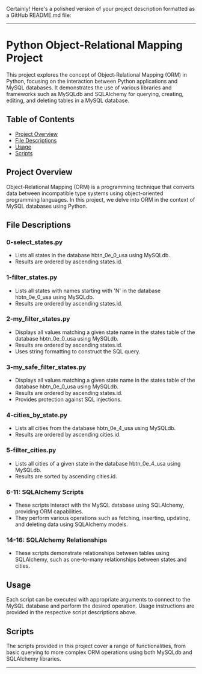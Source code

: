 Certainly! Here's a polished version of your project description formatted as a GitHub README.md file:

---

# Python Object-Relational Mapping Project

This project explores the concept of Object-Relational Mapping (ORM) in Python, focusing on the interaction between Python applications and MySQL databases. It demonstrates the use of various libraries and frameworks such as MySQLdb and SQLAlchemy for querying, creating, editing, and deleting tables in a MySQL database.

## Table of Contents

- [Project Overview](#project-overview)
- [File Descriptions](#file-descriptions)
- [Usage](#usage)
- [Scripts](#scripts)

## Project Overview

Object-Relational Mapping (ORM) is a programming technique that converts data between incompatible type systems using object-oriented programming languages. In this project, we delve into ORM in the context of MySQL databases using Python.

## File Descriptions

### 0-select_states.py

- Lists all states in the database hbtn_0e_0_usa using MySQLdb.
- Results are ordered by ascending states.id.

### 1-filter_states.py

- Lists all states with names starting with 'N' in the database hbtn_0e_0_usa using MySQLdb.
- Results are ordered by ascending states.id.

### 2-my_filter_states.py

- Displays all values matching a given state name in the states table of the database hbtn_0e_0_usa using MySQLdb.
- Results are ordered by ascending states.id.
- Uses string formatting to construct the SQL query.

### 3-my_safe_filter_states.py

- Displays all values matching a given state name in the states table of the database hbtn_0e_0_usa using MySQLdb.
- Results are ordered by ascending states.id.
- Provides protection against SQL injections.

### 4-cities_by_state.py

- Lists all cities from the database hbtn_0e_4_usa using MySQLdb.
- Results are ordered by ascending cities.id.

### 5-filter_cities.py

- Lists all cities of a given state in the database hbtn_0e_4_usa using MySQLdb.
- Results are sorted by ascending cities.id.

### 6-11: SQLAlchemy Scripts

- These scripts interact with the MySQL database using SQLAlchemy, providing ORM capabilities.
- They perform various operations such as fetching, inserting, updating, and deleting data using SQLAlchemy models.

### 14-16: SQLAlchemy Relationships

- These scripts demonstrate relationships between tables using SQLAlchemy, such as one-to-many relationships between states and cities.

## Usage

Each script can be executed with appropriate arguments to connect to the MySQL database and perform the desired operation. Usage instructions are provided in the respective script descriptions above.

## Scripts

The scripts provided in this project cover a range of functionalities, from basic querying to more complex ORM operations using both MySQLdb and SQLAlchemy libraries.

---
